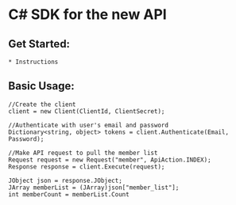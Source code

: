 C# SDK for the new API
=============

## Get Started:
    * Instructions

## Basic Usage:

    //Create the client
    client = new Client(ClientId, ClientSecret);
    
    //Authenticate with user's email and password
    Dictionary<string, object> tokens = client.Authenticate(Email, Password);
    
    //Make API request to pull the member list
    Request request = new Request("member", ApiAction.INDEX);
    Response response = client.Execute(request);
    
    JObject json = response.JObject;
    JArray memberList = (JArray)json["member_list"];
    int memberCount = memberList.Count
    
